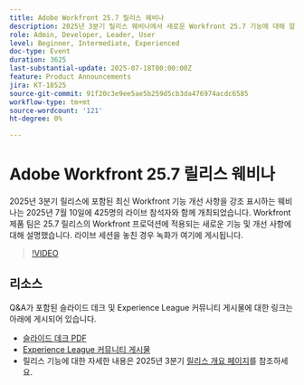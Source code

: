 ```yaml
---
title: Adobe Workfront 25.7 릴리스 웨비나
description: 2025년 3분기 릴리스 웨비나에서 새로운 Workfront 25.7 기능에 대해 알아보고 녹화본을 시청하고 주요 업데이트를 살펴보십시오.
role: Admin, Developer, Leader, User
level: Beginner, Intermediate, Experienced
doc-type: Event
duration: 3625
last-substantial-update: 2025-07-18T00:00:00Z
feature: Product Announcements
jira: KT-18525
source-git-commit: 91f20c3e9ee5ae5b259d5cb3da476974acdc6585
workflow-type: tm+mt
source-wordcount: '121'
ht-degree: 0%

---
```



# Adobe Workfront 25.7 릴리스 웨비나

2025년 3분기 릴리스에 포함된 최신 Workfront 기능 개선 사항을 강조 표시하는 웨비나는 2025년 7월 10일에 425명의 라이브 참석자와 함께 개최되었습니다. Workfront 제품 팀은 25.7 릴리스의 Workfront 프로덕션에 적용되는 새로운 기능 및 개선 사항에 대해 설명했습니다. 라이브 세션을 놓친 경우 녹화가 여기에 게시됩니다.

>[!VIDEO](https://video.tv.adobe.com/v/3464843/?learn=on&enablevpops)

## 리소스

Q&amp;A가 포함된 슬라이드 데크 및 Experience League 커뮤니티 게시물에 대한 링크는 아래에 게시되어 있습니다.

* [슬라이드 데크 PDF](https://workfront-experience.s3.us-west-2.amazonaws.com/Training/Guides/Customer+Success+at+Scale/0710125+-+Adobe+Workfront+Third+Quarter+Release+Webinar.pdf)
* [Experience League 커뮤니티 게시물](https://experienceleaguecommunities.adobe.com/t5/workfront-discussions/event-follow-up-adobe-workfront-third-quarter-release-webinar/td-p/763800?profile.language=ko)
* 릴리스 기능에 대한 자세한 내용은 2025년 3분기 [릴리스 개요 페이지](https://experienceleague.adobe.com/ko/docs/workfront/using/product-announcements/product-releases/release-25-q3/25-q3-release-overview)를 참조하세요.
